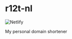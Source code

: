 # r12t-nl

![Netlify][netlify-build]

My personal domain shortener

[netlify-build]: https://img.shields.io/netlify/d2cf97a6-9b1d-436b-bca9-a52cde87916e
